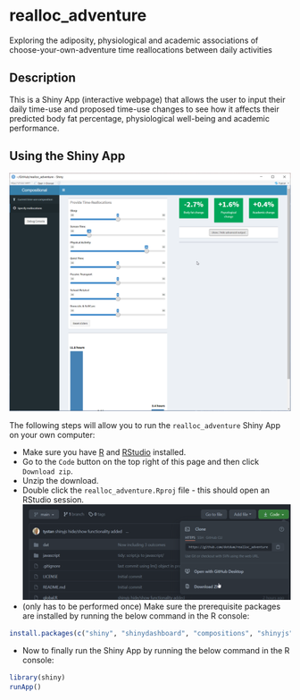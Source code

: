 # realloc_adventure

Exploring the adiposity, physiological and academic associations of choose-your-own-adventure time reallocations between daily activities

## Description

This is a Shiny App (interactive webpage) that allows the user to input their daily time-use and proposed time-use changes to see how it affects their predicted body fat percentage, physiological well-being and academic performance.

## Using the Shiny App

![Screenshot of the Shiny App](fig/ss1.png)

The following steps will allow you to run the `realloc_adventure` Shiny App on your own computer:

* Make sure you have [R](https://cran.r-project.org/) and [RStudio](https://www.rstudio.com/products/rstudio/download/) installed.
* Go to the `Code` button on the top right of this page and then click `Download zip`.
* Unzip the download.
* Double click the `realloc_adventure.Rproj` file - this should open an RStudio session.
![](fig/code-dl.png)
* (only has to be performed once) Make sure the prerequisite packages are installed by running the below command in the R console:
```r
install.packages(c("shiny", "shinydashboard", "compositions", "shinyjs", "dplyr", "ggplot2", "foreach", "r2d3"))
```
* Now to finally run the Shiny App by running the below command in the R console:
```r
library(shiny)
runApp()
```
